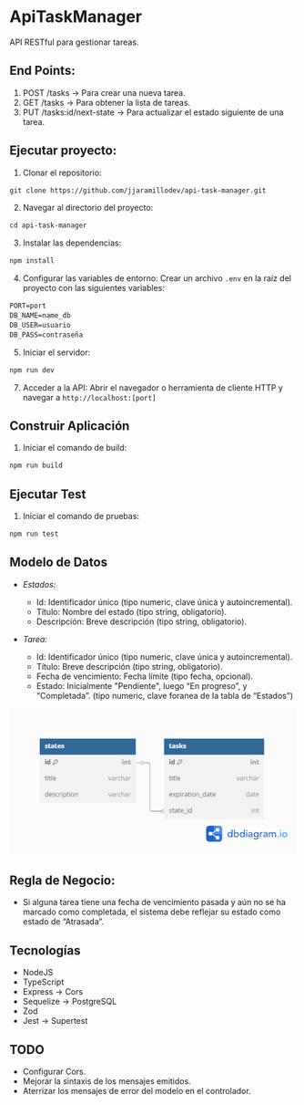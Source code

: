 # ApiTaskManager

  API RESTful para gestionar tareas.

## End Points:

  1. POST /tasks -> Para crear una nueva tarea.
  2. GET /tasks -> Para obtener la lista de tareas.
  3. PUT /tasks:id/next-state -> Para actualizar el estado siguiente de una tarea.

## Ejecutar proyecto:

  1. Clonar el repositorio:
  ```markdown
  git clone https://github.com/jjaramillodev/api-task-manager.git
  ```

  2. Navegar al directorio del proyecto:
  ```markdown
  cd api-task-manager
  ```

  3. Instalar las dependencias:
  ```markdown
  npm install
  ```

  4. Configurar las variables de entorno:
    Crear un archivo `.env` en la raíz del proyecto con las siguientes variables:
  ```markdown
  PORT=port
  DB_NAME=name_db
  DB_USER=usuario
  DB_PASS=contraseña
  ```

  5. Iniciar el servidor:
  ```markdown
  npm run dev
  ```

  7. Acceder a la API:
  Abrir el navegador o herramienta de cliente HTTP y navegar a `http://localhost:[port]`

## Construir Aplicación

  1. Iniciar el comando de build:
  ```markdown
  npm run build
  ```

## Ejecutar Test

  1. Iniciar el comando de pruebas:
  ```markdown
  npm run test
  ```

## Modelo de Datos

  - *Estados:*
    - Id: Identificador único (tipo numeric, clave única y autoincremental).
    - Título: Nombre del estado (tipo string, obligatorio).
    - Descripción: Breve descripción (tipo string, obligatorio).

  - *Tarea:*
    - Id: Identificador único (tipo numeric, clave única y autoincremental).
    - Título: Breve descripción (tipo string, obligatorio).
    - Fecha de vencimiento: Fecha límite (tipo fecha, opcional).
    - Estado: Inicialmente "Pendiente", luego “En progreso”, y “Completada”. (tipo numeric, clave foranea de la tabla de “Estados”)

  ![alt text](docs/images/db_relation.png)

## Regla de Negocio:

  - Si alguna tarea tiene una fecha de vencimiento pasada y aún no se ha marcado como completada, el sistema debe reflejar su estado como estado de “Atrasada”.

## Tecnologías

  - NodeJS
  - TypeScript
  - Express -> Cors
  - Sequelize -> PostgreSQL
  - Zod
  - Jest -> Supertest

## TODO
  - Configurar Cors.
  - Mejorar la sintaxis de los mensajes emitidos.
  - Aterrizar los mensajes de error del modelo en el controlador.